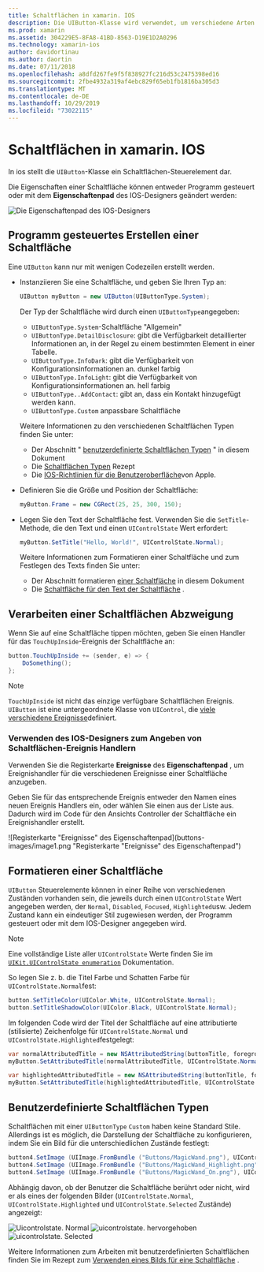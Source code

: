 ```yaml
---
title: Schaltflächen in xamarin. IOS
description: Die UIButton-Klasse wird verwendet, um verschiedene Arten von Schaltflächen in ios-Bildschirmen darzustellen. In diesem Leitfaden werden die verschiedenen Optionen zum Arbeiten mit Schaltflächen in ios vorgestellt.
ms.prod: xamarin
ms.assetid: 304229E5-8FA8-41BD-8563-D19E1D2A0296
ms.technology: xamarin-ios
author: davidortinau
ms.author: daortin
ms.date: 07/11/2018
ms.openlocfilehash: a8dfd267fe9f5f838927fc216d53c2475398ed16
ms.sourcegitcommit: 2fbe4932a319af4ebc829f65eb1fb1816ba305d3
ms.translationtype: MT
ms.contentlocale: de-DE
ms.lasthandoff: 10/29/2019
ms.locfileid: "73022115"
---
```

# <a name="buttons-in-xamarinios"></a>Schaltflächen in xamarin. IOS

In ios stellt die `UIButton`-Klasse ein Schaltflächen-Steuerelement dar.

Die Eigenschaften einer Schaltfläche können entweder Programm gesteuert oder mit dem **Eigenschaftenpad** des IOS-Designers geändert werden:

![Die Eigenschaftenpad des IOS-Designers](buttons-images/properties.png "Die Eigenschaftenpad des IOS-Designers")

## <a name="creating-a-button-programmatically"></a>Programm gesteuertes Erstellen einer Schaltfläche

Eine `UIButton` kann nur mit wenigen Codezeilen erstellt werden.

- Instanziieren Sie eine Schaltfläche, und geben Sie Ihren Typ an:

  ```csharp
  UIButton myButton = new UIButton(UIButtonType.System);
  ```

  Der Typ der Schaltfläche wird durch einen `UIButtonType`angegeben:

  - `UIButtonType.System`-Schaltfläche "Allgemein"
  - `UIButtonType.DetailDisclosure`: gibt die Verfügbarkeit detaillierter Informationen an, in der Regel zu einem bestimmten Element in einer Tabelle.
  - `UIButtonType.InfoDark`: gibt die Verfügbarkeit von Konfigurationsinformationen an. dunkel farbig
  - `UIButtonType.InfoLight`: gibt die Verfügbarkeit von Konfigurationsinformationen an. hell farbig
  - `UIButtonType..AddContact`: gibt an, dass ein Kontakt hinzugefügt werden kann.
  - `UIButtonType.Custom` anpassbare Schaltfläche

  Weitere Informationen zu den verschiedenen Schaltflächen Typen finden Sie unter:
  
  - Der Abschnitt " [benutzerdefinierte Schaltflächen Typen](#custom-button-types) " in diesem Dokument
  - Die [Schaltflächen Typen](https://github.com/xamarin/recipes/tree/master/Recipes/ios/standard_controls/buttons/create_different_types_of_buttons) Rezept
  - Die [IOS-Richtlinien für die Benutzeroberfläche](https://developer.apple.com/design/human-interface-guidelines/ios/controls/buttons/)von Apple.

- Definieren Sie die Größe und Position der Schaltfläche:

  ```csharp
  myButton.Frame = new CGRect(25, 25, 300, 150);
  ```

- Legen Sie den Text der Schaltfläche fest. Verwenden Sie die `SetTitle`-Methode, die den Text und einen `UIControlState` Wert erfordert:

  ```csharp
  myButton.SetTitle("Hello, World!", UIControlState.Normal);
  ```

  Weitere Informationen zum Formatieren einer Schaltfläche und zum Festlegen des Texts finden Sie unter:

  - Der Abschnitt formatieren [einer Schaltfläche](#styling-a-button) in diesem Dokument
  - Die [Schaltfläche für den Text der Schaltfläche](https://github.com/xamarin/recipes/tree/master/Recipes/ios/standard_controls/buttons/set_button_text) .

## <a name="handling-a-button-tap"></a>Verarbeiten einer Schaltflächen Abzweigung

Wenn Sie auf eine Schaltfläche tippen möchten, geben Sie einen Handler für das `TouchUpInside`-Ereignis der Schaltfläche an:

```csharp
button.TouchUpInside += (sender, e) => {
    DoSomething();
};
```

> [!NOTE]
> `TouchUpInside` ist nicht das einzige verfügbare Schaltflächen Ereignis. `UIButton` ist eine untergeordnete Klasse von `UIControl`, die [viele verschiedene Ereignisse](xref:UIKit.UIControlEvent)definiert.

### <a name="using-the-ios-designer-to-specify-button-event-handlers"></a>Verwenden des IOS-Designers zum Angeben von Schaltflächen-Ereignis Handlern

Verwenden Sie die Registerkarte **Ereignisse** des **Eigenschaftenpad** , um Ereignishandler für die verschiedenen Ereignisse einer Schaltfläche anzugeben.

Geben Sie für das entsprechende Ereignis entweder den Namen eines neuen Ereignis Handlers ein, oder wählen Sie einen aus der Liste aus. Dadurch wird im Code für den Ansichts Controller der Schaltfläche ein Ereignishandler erstellt.

![Registerkarte "Ereignisse" des Eigenschaftenpad](buttons-images/image1.png "Registerkarte "Ereignisse" des Eigenschaftenpad")

## <a name="styling-a-button"></a>Formatieren einer Schaltfläche

`UIButton` Steuerelemente können in einer Reihe von verschiedenen Zuständen vorhanden sein, die jeweils durch einen `UIControlState` Wert angegeben werden, der `Normal`, `Disabled`, `Focused`, `Highlighted`usw. Jedem Zustand kann ein eindeutiger Stil zugewiesen werden, der Programm gesteuert oder mit dem IOS-Designer angegeben wird.

> [!NOTE]
> Eine vollständige Liste aller `UIControlState` Werte finden Sie im [`UIKit.UIControlState enumeration`](xref:UIKit.UIControlState)
> Dokumentation.

So legen Sie z. b. die Titel Farbe und Schatten Farbe für `UIControlState.Normal`fest:

```csharp
button.SetTitleColor(UIColor.White, UIControlState.Normal);
button.SetTitleShadowColor(UIColor.Black, UIControlState.Normal);
```

Im folgenden Code wird der Titel der Schaltfläche auf eine attributierte (stilisierte) Zeichenfolge für `UIControlState.Normal` und `UIControlState.Highlighted`festgelegt:

```csharp
var normalAttributedTitle = new NSAttributedString(buttonTitle, foregroundColor: UIColor.Blue, strikethroughStyle: NSUnderlineStyle.Single);
myButton.SetAttributedTitle(normalAttributedTitle, UIControlState.Normal);

var highlightedAttributedTitle = new NSAttributedString(buttonTitle, foregroundColor: UIColor.Green, strikethroughStyle: NSUnderlineStyle.Thick);
myButton.SetAttributedTitle(highlightedAttributedTitle, UIControlState.Highlighted);
```

## <a name="custom-button-types"></a>Benutzerdefinierte Schaltflächen Typen

Schaltflächen mit einer `UIButtonType` `Custom` haben keine Standard Stile. Allerdings ist es möglich, die Darstellung der Schaltfläche zu konfigurieren, indem Sie ein Bild für die unterschiedlichen Zustände festlegt:

```csharp
button4.SetImage (UIImage.FromBundle ("Buttons/MagicWand.png"), UIControlState.Normal);
button4.SetImage (UIImage.FromBundle ("Buttons/MagicWand_Highlight.png"), UIControlState.Highlighted);
button4.SetImage (UIImage.FromBundle ("Buttons/MagicWand_On.png"), UIControlState.Selected);
```

Abhängig davon, ob der Benutzer die Schaltfläche berührt oder nicht, wird er als eines der folgenden Bilder (`UIControlState.Normal`, `UIControlState.Highlighted` und `UIControlState.Selected` Zustände) angezeigt:

![Uicontrolstate. Normal](buttons-images/image22.png "Uicontrolstate. Normal")
![uicontrolstate. hervorgehoben](buttons-images/image23.png "Uicontrolstate. hervorgehoben")
![uicontrolstate. Selected](buttons-images/image24.png "Uicontrolstate. Selected")

Weitere Informationen zum Arbeiten mit benutzerdefinierten Schaltflächen finden Sie im Rezept zum [Verwenden eines Bilds für eine Schaltfläche](https://github.com/xamarin/recipes/tree/master/Recipes/ios/standard_controls/buttons/use_an_image_for_a_button) .

